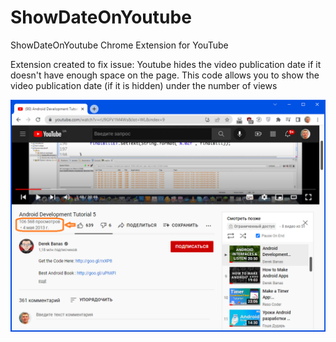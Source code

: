 # ShowDateOnYoutube
ShowDateOnYoutube Chrome Extension for YouTube


Extension created to fix issue: Youtube hides the video publication date if it doesn't have enough space on the page. This code allows you to show the video publication date (if it is hidden) under the number of views

![](./ShowDateOnYoutubeScreenshot.png "Elements altered by ShowDateOnYoutube Extension")

